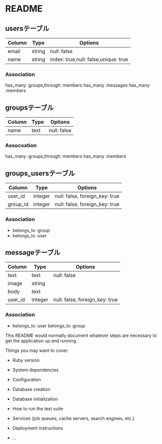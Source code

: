 # README
## usersテーブル
|Column|Type|Options|
|------|----|-------|
|email|string|null: false|
|name|string|index: true,null: false,unique: true|
### Association
has_many :groups,through: members
has_many :messages
has_many :members

## groupsテーブル
|Column|Type|Options|
|------|----|-------|
|name|text|null: false|
### Assocoation
has_many :groups,through: members
has_many :members

## groups_usersテーブル
|Column|Type|Options|
|------|----|-------|
|user_id|integer|null: false, foreign_key: true|
|group_id|integer|null: false, foreign_key: true|
### Association
- belongs_to :group
- belongs_to :user

## messageテーブル
|Column|Type|Options|
|------|----|-------|
|text|text|null: false|
|image|string|
|body|text|
|user_id|integer|null: false, foreign_key: true|
### Association
- belongs_to :user
  belongs_to :group


This README would normally document whatever steps are necessary to get the
application up and running.

Things you may want to cover:

* Ruby version

* System dependencies

* Configuration

* Database creation

* Database initialization

* How to run the test suite

* Services (job queues, cache servers, search engines, etc.)

* Deployment instructions

* ...
